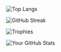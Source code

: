 ![Top Langs](https://github-readme-stats.vercel.app/api/top-langs/?username=WissamDouskary&langs_count=10&layout=compact&theme=radical)


![GitHub Streak](https://github-readme-streak-stats.herokuapp.com/?user=WissamDouskary&theme=radical)

![Trophies](https://github-profile-trophy.vercel.app/?username=WissamDouskary&theme=radical)


![Your GitHub Stats](https://github-readme-stats.vercel.app/api?username=WissamDouskary&show_icons=true&hide_title=true&count_private=true&hide=prs&theme=radical)
